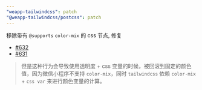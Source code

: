 ```yaml
---
"weapp-tailwindcss": patch
"@weapp-tailwindcss/postcss": patch
---
```


移除带有 `@supports` `color-mix` 的 css 节点, 修复 

- [#632](https://github.com/sonofmagic/weapp-tailwindcss/issues/632) 
- [#631](https://github.com/sonofmagic/weapp-tailwindcss/issues/631)


> 但是这种行为会导致使用透明度 + css 变量的时候，被回滚到固定的颜色值，因为微信小程序不支持 `color-mix`，同时 `tailwindcss` 依赖 `color-mix` + `css var` 来进行颜色变量的计算。